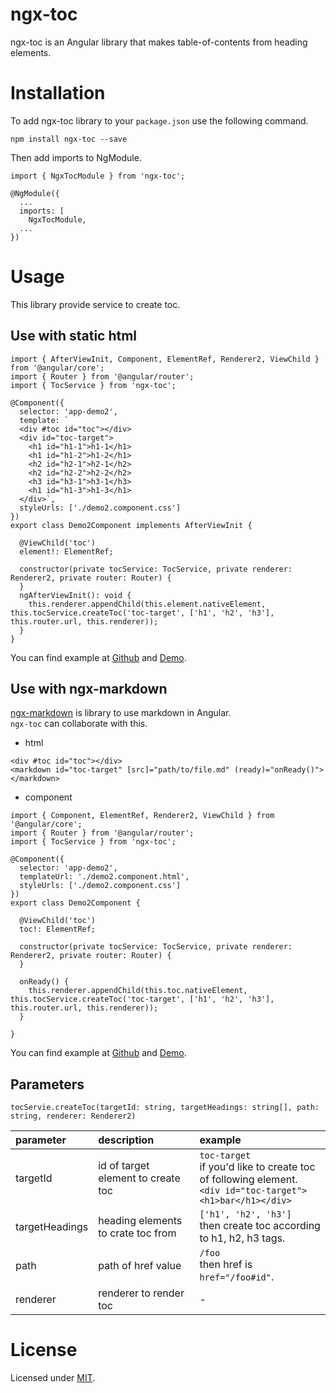 # ngx-toc

ngx-toc is an Angular library that makes table-of-contents from heading elements.

# Installation

To add ngx-toc library to your `package.json` use the following command.

```
npm install ngx-toc --save
```

Then add imports to NgModule.

```
import { NgxTocModule } from 'ngx-toc';

@NgModule({
  ...
  imports: [
    NgxTocModule,
  ...
})
```

# Usage

This library provide service to create toc.

## Use with static html

```
import { AfterViewInit, Component, ElementRef, Renderer2, ViewChild } from '@angular/core';
import { Router } from '@angular/router';
import { TocService } from 'ngx-toc';

@Component({
  selector: 'app-demo2',
  template: `
  <div #toc id="toc"></div>
  <div id="toc-target">
    <h1 id="h1-1">h1-1</h1>
    <h1 id="h1-2">h1-2</h1>
    <h2 id="h2-1">h2-1</h2>
    <h2 id="h2-2">h2-2</h2>
    <h3 id="h3-1">h3-1</h3>
    <h1 id="h1-3">h1-3</h1>
  </div>`,
  styleUrls: ['./demo2.component.css']
})
export class Demo2Component implements AfterViewInit {

  @ViewChild('toc') 
  element!: ElementRef;

  constructor(private tocService: TocService, private renderer: Renderer2, private router: Router) {
  }
  ngAfterViewInit(): void {
    this.renderer.appendChild(this.element.nativeElement, this.tocService.createToc('toc-target', ['h1', 'h2', 'h3'], this.router.url, this.renderer));
  }
}
```

You can find example at [Github]() and [Demo]().

## Use with ngx-markdown

[ngx-markdown](https://github.com/jfcere/ngx-markdown) is library to use markdown in Angular.<br>
`ngx-toc` can collaborate with this.

- html

```
<div #toc id="toc"></div>
<markdown id="toc-target" [src]="path/to/file.md" (ready)="onReady()"></markdown>
```

- component

```
import { Component, ElementRef, Renderer2, ViewChild } from '@angular/core';
import { Router } from '@angular/router';
import { TocService } from 'ngx-toc';

@Component({
  selector: 'app-demo2',
  templateUrl: './demo2.component.html',
  styleUrls: ['./demo2.component.css']
})
export class Demo2Component {

  @ViewChild('toc') 
  toc!: ElementRef;

  constructor(private tocService: TocService, private renderer: Renderer2, private router: Router) {
  }

  onReady() {
    this.renderer.appendChild(this.toc.nativeElement, this.tocService.createToc('toc-target', ['h1', 'h2', 'h3'], this.router.url, this.renderer));
  }

}
```

You can find example at [Github]() and [Demo]().

## Parameters

```
tocServie.createToc(targetId: string, targetHeadings: string[], path: string, renderer: Renderer2)
```

| parameter | description | example |
| :- | :- | :- |
| targetId | id of target element to create toc | `toc-target`<br>if you'd like to create toc of following element.<br>`<div id="toc-target"><h1>bar</h1></div>` |
| targetHeadings | heading elements to crate toc from | `['h1', 'h2', 'h3']`<br>then create toc according to h1, h2, h3 tags. |
| path | path of href value | `/foo`<br>then href is `href="/foo#id"`. |
| renderer | renderer to render toc | - |

# License

Licensed under [MIT](https://opensource.org/licenses/MIT).
